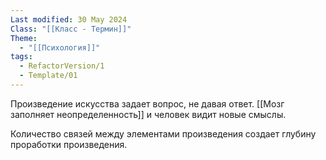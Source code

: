 ```yaml
---
Last modified: 30 May 2024
Class: "[[Класс - Термин]]"
Theme:
  - "[[Психология]]"
tags:
  - RefactorVersion/1
  - Template/01
---
```

Произведение искусства задает вопрос, не давая ответ. [[Мозг заполняет неопределенность]] и человек видит новые смыслы.

Количество связей между элементами произведения создает глубину проработки произведения.

